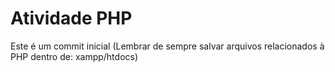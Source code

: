 # Atividade PHP

Este é um commit inicial (Lembrar de sempre salvar arquivos relacionados à PHP dentro de: xampp/htdocs)